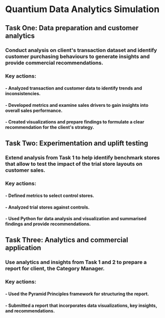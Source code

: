 # Quantium Data Analytics Simulation 
## Task One: Data preparation and customer analytics
### Conduct analysis on client's transaction dataset and identify customer purchasing behaviours to generate insights and provide commercial recommendations.
### Key actions:
#### - Analyzed transaction and customer data to identify trends and inconsistencies. 
#### - Developed metrics and examine sales drivers to gain insights into overall sales performance. 
#### - Created visualizations and prepare findings to formulate a clear recommendation for the client's strategy.

## Task Two: Experimentation and uplift testing
### Extend analysis from Task 1 to help identify benchmark stores that allow to test the impact of the trial store layouts on customer sales.
### Key actions:
#### - Defined metrics to select control stores.
#### - Analyzed trial stores against controls.
#### - Used Python for data analysis and visualization and summarised findings and provide recommendations.

## Task Three: Analytics and commercial application
### Use analytics and insights from Task 1 and 2 to prepare a report for client, the Category Manager.
### Key actions: 
#### - Used the Pyramid Principles framework for structuring the report.
#### - Submitted a report that incorporates data visualizations, key insights, and recommendations.
